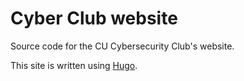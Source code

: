 # Cyber Club website

Source code for the CU Cybersecurity Club's website.

This site is written using [Hugo](https://gohugo.io).


